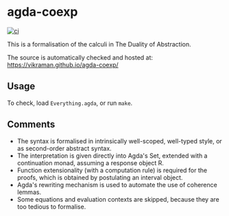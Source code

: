 # agda-coexp

[![ci](https://github.com/vikraman/agda-coexp/actions/workflows/ci.yml/badge.svg)](https://github.com/vikraman/agda-coexp)

This is a formalisation of the calculi in The Duality of Abstraction.

The source is automatically checked and hosted at: https://vikraman.github.io/agda-coexp/

## Usage

To check, load `Everything.agda`, or run `make`.

## Comments

- The syntax is formalised in intrinsically well-scoped, well-typed style, or as second-order abstract syntax.
- The interpretation is given directly into Agda's Set, extended with a continuation monad, assuming a response object R.
- Function extensionality (with a computation rule) is required for the proofs, which is obtained by postulating an interval object.
- Agda's rewriting mechanism is used to automate the use of coherence lemmas.
- Some equations and evaluation contexts are skipped, because they are too tedious to formalise.
